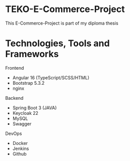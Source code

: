 # TEKO-E-Commerce-Project
This E-Commerce-Project is part of my diploma thesis
# Technologies, Tools and Frameworks
Frontend
- Angular 16 (TypeScript/SCSS/HTML)
- Bootstrap 5.3.2
- nginx

Backend
- Spring Boot 3 (JAVA)
- Keycloak 22
- MySQL
- Swagger

DevOps
- Docker
- Jenkins
- Github
